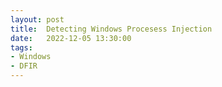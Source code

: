 ```yaml
---
layout: post
title:  Detecting Windows Procesess Injection 
date:   2022-12-05 13:30:00
tags:
- Windows
- DFIR
---
```

